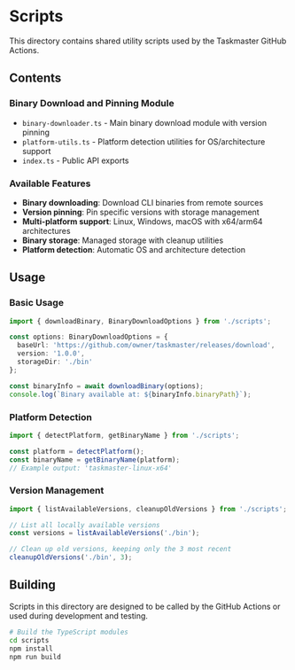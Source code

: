 # Scripts

This directory contains shared utility scripts used by the Taskmaster GitHub Actions.

## Contents

### Binary Download and Pinning Module
- `binary-downloader.ts` - Main binary download module with version pinning
- `platform-utils.ts` - Platform detection utilities for OS/architecture support
- `index.ts` - Public API exports

### Available Features
- **Binary downloading**: Download CLI binaries from remote sources
- **Version pinning**: Pin specific versions with storage management
- **Multi-platform support**: Linux, Windows, macOS with x64/arm64 architectures
- **Binary storage**: Managed storage with cleanup utilities
- **Platform detection**: Automatic OS and architecture detection

## Usage

### Basic Usage
```typescript
import { downloadBinary, BinaryDownloadOptions } from './scripts';

const options: BinaryDownloadOptions = {
  baseUrl: 'https://github.com/owner/taskmaster/releases/download',
  version: '1.0.0',
  storageDir: './bin'
};

const binaryInfo = await downloadBinary(options);
console.log(`Binary available at: ${binaryInfo.binaryPath}`);
```

### Platform Detection
```typescript
import { detectPlatform, getBinaryName } from './scripts';

const platform = detectPlatform();
const binaryName = getBinaryName(platform);
// Example output: 'taskmaster-linux-x64'
```

### Version Management
```typescript
import { listAvailableVersions, cleanupOldVersions } from './scripts';

// List all locally available versions
const versions = listAvailableVersions('./bin');

// Clean up old versions, keeping only the 3 most recent
cleanupOldVersions('./bin', 3);
```

## Building

Scripts in this directory are designed to be called by the GitHub Actions or used during development and testing.

```bash
# Build the TypeScript modules
cd scripts
npm install
npm run build
```